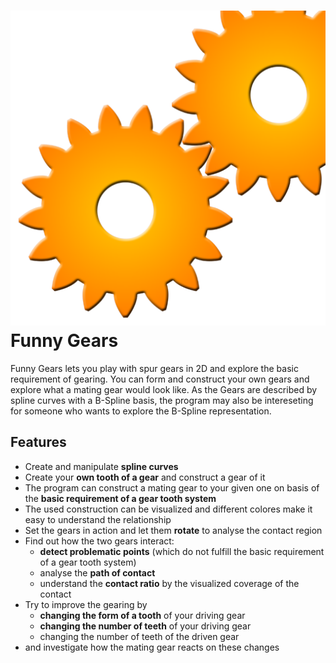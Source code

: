 ![Funny Gears](/images/FunnyGears.png)
Funny Gears
===========

Funny Gears lets you play with spur gears in 2D and explore the basic requirement of gearing. You can form and construct your own gears and explore what a mating gear would look like. As the Gears are described by spline curves with a B-Spline basis, the program may also be intereseting for someone who wants to explore the B-Spline representation.

Features
-----------
* Create and manipulate **spline curves**
* Create your **own tooth of a gear** and construct a gear of it
* The program can construct a mating gear to your given one on basis of the **basic requirement of a gear tooth system**
* The used construction can be visualized and different colores make it easy to understand the relationship
* Set the gears in action and let them **rotate** to analyse the contact region
* Find out how the two gears interact:
    - **detect problematic points** (which do not fulfill the basic requirement of a gear tooth system)
    - analyse the **path of contact**
    - understand the **contact ratio** by the visualized coverage of the contact
* Try to improve the gearing by
    - **changing the form of a tooth** of your driving gear
    - **changing the number of teeth** of your driving gear
    - changing the number of teeth of the driven gear
* and investigate how the mating gear reacts on these changes


